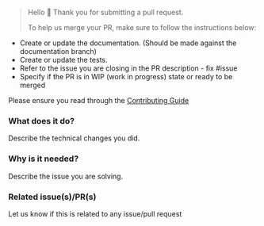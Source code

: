 > Hello 👋 Thank you for submitting a pull request.
>
> To help us merge your PR, make sure to follow the instructions below:

- Create or update the documentation. (Should be made against the documentation branch)
- Create or update the tests.
- Refer to the issue you are closing in the PR description - fix #issue
- Specify if the PR is in WIP (work in progress) state or ready to be merged

Please ensure you read through the [Contributing Guide](https://github.com/strapi/strapi/blob/docs/contribguide/CONTRIBUTING.md)

### What does it do?

Describe the technical changes you did.

### Why is it needed?

Describe the issue you are solving.

### Related issue(s)/PR(s)

Let us know if this is related to any issue/pull request
